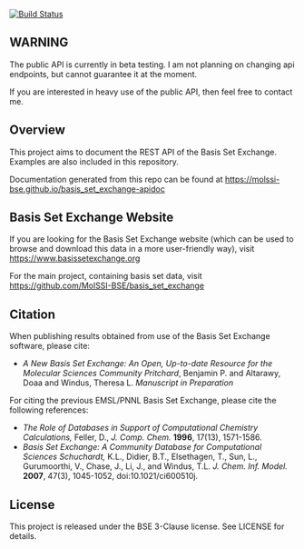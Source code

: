 [![Build Status](https://travis-ci.org/MolSSI-BSE/basis_set_exchange-apidoc.svg?branch=master)](https://travis-ci.org/MolSSI-BSE/basis_set_exchange-apidoc)

## WARNING

The public API is currently in beta testing. I am not planning on changing api endpoints, but cannot
guarantee it at the moment.

If you are interested in heavy use of the public API, then feel free to contact me.


## Overview

This project aims to document the REST API of the Basis Set Exchange. Examples
are also included in this repository.

Documentation generated from this repo can be found at
https://molssi-bse.github.io/basis_set_exchange-apidoc


## Basis Set Exchange Website

If you are looking for the Basis Set Exchange website (which can be
used to browse and download this data in a more user-friendly way),
visit https://www.basissetexchange.org

For the main project, containing basis set data, visit
https://github.com/MolSSI-BSE/basis_set_exchange


## Citation

When publishing results obtained from use of the Basis Set Exchange software, please cite:

 * *A New Basis Set Exchange: An Open, Up-to-date Resource for the Molecular Sciences Community Pritchard*, Benjamin P. and Altarawy, Doaa and Windus, Theresa L. *Manuscript in Preparation*

For citing the previous EMSL/PNNL Basis Set Exchange, please cite the following references:

 * *The Role of Databases in Support of Computational Chemistry Calculations,* Feller, D., *J. Comp. Chem.* **1996**, 17(13), 1571-1586.
 * *Basis Set Exchange: A Community Database for Computational Sciences Schuchardt,* K.L., Didier, B.T., Elsethagen, T., Sun, L., Gurumoorthi, V., Chase, J., Li, J., and Windus, T.L. *J. Chem. Inf. Model.* **2007**, 47(3), 1045-1052, doi:10.1021/ci600510j.


## License

This project is released under the BSE 3-Clause license. See LICENSE for details.
